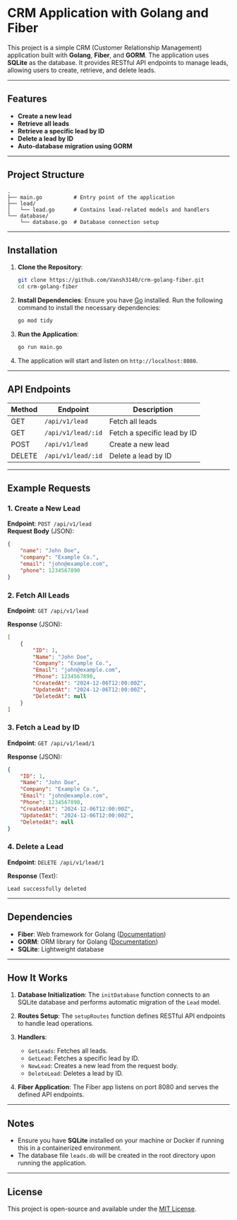 # CRM Application with Golang and Fiber

This project is a simple CRM (Customer Relationship Management) application built with **Golang**, **Fiber**, and **GORM**. The application uses **SQLite** as the database. It provides RESTful API endpoints to manage leads, allowing users to create, retrieve, and delete leads.

---

## Features

- **Create a new lead**
- **Retrieve all leads**
- **Retrieve a specific lead by ID**
- **Delete a lead by ID**
- **Auto-database migration using GORM**

---

## Project Structure

```plaintext
.
├── main.go          # Entry point of the application
├── lead/
│   └── lead.go      # Contains lead-related models and handlers
└── database/
    └── database.go  # Database connection setup
```

---

## Installation

1. **Clone the Repository**:
   ```bash
   git clone https://github.com/Vansh3140/crm-golang-fiber.git
   cd crm-golang-fiber
   ```

2. **Install Dependencies**:
   Ensure you have [Go](https://golang.org/) installed. Run the following command to install the necessary dependencies:
   ```bash
   go mod tidy
   ```

3. **Run the Application**:
   ```bash
   go run main.go
   ```

4. The application will start and listen on `http://localhost:8080`.

---

## API Endpoints

| Method | Endpoint            | Description                |
|--------|---------------------|----------------------------|
| GET    | `/api/v1/lead`      | Fetch all leads            |
| GET    | `/api/v1/lead/:id`  | Fetch a specific lead by ID|
| POST   | `/api/v1/lead`      | Create a new lead          |
| DELETE | `/api/v1/lead/:id`  | Delete a lead by ID        |

---

## Example Requests

### 1. **Create a New Lead**
**Endpoint**: `POST /api/v1/lead`  
**Request Body** (JSON):
```json
{
    "name": "John Doe",
    "company": "Example Co.",
    "email": "john@example.com",
    "phone": 1234567890
}
```

### 2. **Fetch All Leads**
**Endpoint**: `GET /api/v1/lead`

**Response** (JSON):
```json
[
    {
        "ID": 1,
        "Name": "John Doe",
        "Company": "Example Co.",
        "Email": "john@example.com",
        "Phone": 1234567890,
        "CreatedAt": "2024-12-06T12:00:00Z",
        "UpdatedAt": "2024-12-06T12:00:00Z",
        "DeletedAt": null
    }
]
```

### 3. **Fetch a Lead by ID**
**Endpoint**: `GET /api/v1/lead/1`

**Response** (JSON):
```json
{
    "ID": 1,
    "Name": "John Doe",
    "Company": "Example Co.",
    "Email": "john@example.com",
    "Phone": 1234567890,
    "CreatedAt": "2024-12-06T12:00:00Z",
    "UpdatedAt": "2024-12-06T12:00:00Z",
    "DeletedAt": null
}
```

### 4. **Delete a Lead**
**Endpoint**: `DELETE /api/v1/lead/1`

**Response** (Text):
```
Lead successfully deleted
```

---

## Dependencies

- **Fiber**: Web framework for Golang ([Documentation](https://gofiber.io/))
- **GORM**: ORM library for Golang ([Documentation](https://gorm.io/))
- **SQLite**: Lightweight database

---

## How It Works

1. **Database Initialization**:
   The `initDatabase` function connects to an SQLite database and performs automatic migration of the `Lead` model.

2. **Routes Setup**:
   The `setupRoutes` function defines RESTful API endpoints to handle lead operations.

3. **Handlers**:
   - `GetLeads`: Fetches all leads.
   - `GetLead`: Fetches a specific lead by ID.
   - `NewLead`: Creates a new lead from the request body.
   - `DeleteLead`: Deletes a lead by ID.

4. **Fiber Application**:
   The Fiber app listens on port 8080 and serves the defined API endpoints.

---

## Notes

- Ensure you have **SQLite** installed on your machine or Docker if running this in a containerized environment.
- The database file `leads.db` will be created in the root directory upon running the application.

---

## License

This project is open-source and available under the [MIT License](LICENSE).
